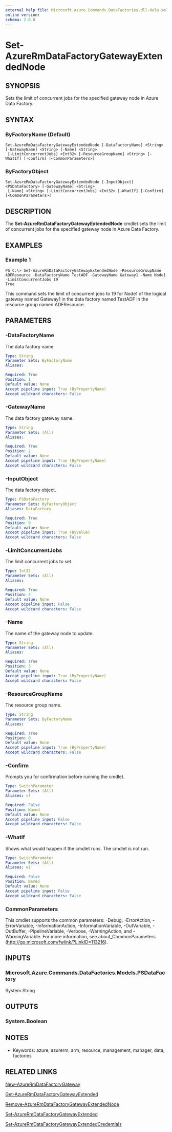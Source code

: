 ```yaml
---
external help file: Microsoft.Azure.Commands.DataFactories.dll-Help.xml
online version: 
schema: 2.0.0
---
```


# Set-AzureRmDataFactoryGatewayExtendedNode

## SYNOPSIS
Sets the limit of concurrent jobs for the specified gateway node in Azure Data Factory.

## SYNTAX

### ByFactoryName (Default)
```
Set-AzureRmDataFactoryGatewayExtendedNode [-DataFactoryName] <String> [-GatewayName] <String> [-Name] <String>
 [-LimitConcurrentJobs] <Int32> [-ResourceGroupName] <String> [-WhatIf] [-Confirm] [<CommonParameters>]
```

### ByFactoryObject
```
Set-AzureRmDataFactoryGatewayExtendedNode [-InputObject] <PSDataFactory> [-GatewayName] <String>
 [-Name] <String> [-LimitConcurrentJobs] <Int32> [-WhatIf] [-Confirm] [<CommonParameters>]
```

## DESCRIPTION
The **Set-AzureRmDataFactoryGatewayExtendedNode** cmdlet sets the limit of concurrent jobs for the specified gateway node in Azure Data Factory.

## EXAMPLES

### Example 1
```
PS C:\> Set-AzureRmDataFactoryGatewayExtendedNode -ResourceGroupName ADFResource -DataFactoryName TestADF -GatewayName Gateway1 -Name Node1 -LimitConcurrentJobs 19
True
```

This command sets the limit of concurrent jobs to 19 for Node1 of the logical gateway named Gateway1 in the data factory named TestADF in the resource group named ADFResource.

## PARAMETERS

### -DataFactoryName
The data factory name.

```yaml
Type: String
Parameter Sets: ByFactoryName
Aliases: 

Required: True
Position: 1
Default value: None
Accept pipeline input: True (ByPropertyName)
Accept wildcard characters: False
```

### -GatewayName
The data factory gateway name.

```yaml
Type: String
Parameter Sets: (All)
Aliases: 

Required: True
Position: 2
Default value: None
Accept pipeline input: True (ByPropertyName)
Accept wildcard characters: False
```

### -InputObject
The data factory object.

```yaml
Type: PSDataFactory
Parameter Sets: ByFactoryObject
Aliases: DataFactory

Required: True
Position: 0
Default value: None
Accept pipeline input: True (ByValue)
Accept wildcard characters: False
```

### -LimitConcurrentJobs
The limit concurrent jobs to set.

```yaml
Type: Int32
Parameter Sets: (All)
Aliases: 

Required: True
Position: 4
Default value: None
Accept pipeline input: False
Accept wildcard characters: False
```

### -Name
The name of the gateway node to update.

```yaml
Type: String
Parameter Sets: (All)
Aliases: 

Required: True
Position: 3
Default value: None
Accept pipeline input: True (ByPropertyName)
Accept wildcard characters: False
```

### -ResourceGroupName
The resource group name.

```yaml
Type: String
Parameter Sets: ByFactoryName
Aliases: 

Required: True
Position: 0
Default value: None
Accept pipeline input: True (ByPropertyName)
Accept wildcard characters: False
```

### -Confirm
Prompts you for confirmation before running the cmdlet.

```yaml
Type: SwitchParameter
Parameter Sets: (All)
Aliases: cf

Required: False
Position: Named
Default value: None
Accept pipeline input: False
Accept wildcard characters: False
```

### -WhatIf
Shows what would happen if the cmdlet runs.
The cmdlet is not run.

```yaml
Type: SwitchParameter
Parameter Sets: (All)
Aliases: wi

Required: False
Position: Named
Default value: None
Accept pipeline input: False
Accept wildcard characters: False
```

### CommonParameters
This cmdlet supports the common parameters: -Debug, -ErrorAction, -ErrorVariable, -InformationAction, -InformationVariable, -OutVariable, -OutBuffer, -PipelineVariable, -Verbose, -WarningAction, and -WarningVariable. For more information, see about_CommonParameters (http://go.microsoft.com/fwlink/?LinkID=113216).

## INPUTS

### Microsoft.Azure.Commands.DataFactories.Models.PSDataFactory
System.String

## OUTPUTS

### System.Boolean

## NOTES
* Keywords: azure, azurerm, arm, resource, management, manager, data, factories

## RELATED LINKS

[New-AzureRmDataFactoryGateway](./New-AzureRmDataFactoryGateway.md)

[Get-AzureRmDataFactoryGatewayExtended](./Get-AzureRmDataFactoryGatewayExtended.md)

[Remove-AzureRmDataFactoryGatewayExtendedNode](./Remove-AzureRmDataFactoryGatewayExtendedNode.md)

[Set-AzureRmDataFactoryGatewayExtended](./Set-AzureRmDataFactoryGatewayExtended.md)

[Set-AzureRmDataFactoryGatewayExtendedCredentials](./Set-AzureRmDataFactoryGatewayExtendedCredentials.md)
